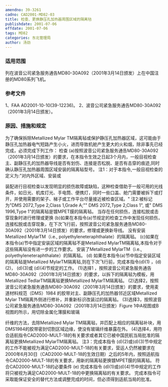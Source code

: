 ```yaml
---
amendno: 39-3261
cadno: CAD2001-MD82-03
title: 检查、更换静压孔加热器周围区域的隔离毡
publishdate: 2001-07-06
effdate: 2001-07-06
tags: MD82
categories: 东北管理局
author: 汤劲
---
```


### 适用范围 
列在波音公司紧急服务通告MD80-30A092（2001年3月14日颁发）上在中国注册的MD80系列飞机。

<!--more-->
### 参考文件
1、FAA AD2001-10-10(39-12236)。
 2、波音公司紧急服务通告MD80-30A092（2001年3月14日颁发）。

### 原因、措施和规定 
为了确保拆除Metallized Mylar TM隔离毡或保护静压孔加热器区域，这可能由于静压孔加热器电气短路产生小火，进而导致机舱产生更大的火和烟，除非事先已经完成，必须完成下列工作： 
检查 
(a)按照波音公司紧急服务通告MD80-30A092（2001年3月14日颁发）的要求，在本指令生效之日起3个月内，一般目视检查主、副静压孔的加热器导线是否有划伤、连接是否松脱、是否有击穿的痕迹,同时确认静压孔加热器周围区域安装的隔离毡型号。 
注1：对于本指令,一般目视检查的定义为:"对内外区域、安装或
  
装配进行目视检查以发现明显的损伤故障或缺陷，这种检查借助于一般可用的光线条件，如日光、机库灯光、手电筒、便携灯，同时一些口盖、舱门需要被拆下或打开，并使用需要的架子、梯子或工作平台尽量接近被检查区域。" 
    注2:被标记为"DMS 2072,Type 2,Class 1,Grade A;"" DMS 2072,Type 2,Class 1", 或" DMS 1996,Type 1"的隔离毡是镀MPET膜的隔离毡。 
当存在任何损伤，连接松脱或击穿现象时进行修理或更换
 (b)如果在本指令(a)节规定的检查工作中发现任何损伤，连接松脱或击穿现象，在下次飞行前，按照波音公司紧急服务通告MD80-30A092（2001年3月14日颁发）的要求，修理或更换新导线。 
没有安装Metallized MylarTM（i.e., polyethyleneteraphthalate）的隔离毡。 
(c)如果在本指令(a)节中指定安装区域的隔离毡不是Metallized MylarTM隔离毡,本指令对于这些隔离毡没有进一步的工作要求。 
安装了Metallized MylarTM（i.e., polyethyleneteraphthalate）的隔离毡。 
(d) 如果在本指令(a)节中指定安装区域的隔离毡是Metallized MylarTM隔离毡,则在下次飞行前，完成本指令(d)(1) ，(d)(2)， (d)(3)或 (d)(4)节规定的工作。 
   (1)选择1
 ，按照波音公司紧急服务通告MD80-30A092（2001年3月14日颁发）的要求，以拆下的隔离毡为模板，用Metallized TedlarTM隔离毡更换Metallized MylarTM隔离毡。 
    (2)选择2，按照波音公司紧急服务通告MD80-30A092（2001年3月14日颁发）的要求，使用麦道材料规范（DMS）1984 的胶带对主、副静压孔的加热器邻近区域Metallized Mylar TM隔离外侧进行修补，并重新标识改装过的隔离毡。 
   (3)选择3，按照波音公司紧急服务通告MD80-30A092（2001年3月14日颁发）Figure 1中A视图或B视图的所示，用切除金属化薄膜和玻璃

  
纤维的方法，去除Metallized Mylar TM隔离毡，并匹配上相应的隔离毡补块，用DMS1984的胶带密封切割区域边缘，使没有玻璃纤维暴露在外。
    (4)选择4，用符合适航指令CAD2000-MULT-18的有关要求或者其它已被中国民航当局批准的隔离毡更换Metallized MylarTM隔离毡。 
注3：完成本指令 (d)(2)或(d)(3)节中规定的工作不能被视为满足CAD2000-MULT-18的有关要求，营运人仍然被要求在2000年6月30日（CAD2000-MULT-18的生效日期）之后的5年内，按照适航指令CAD2000-MULT-18的有关要求，用新的隔离毡更换镀MPET膜的隔离毡。
符合CAD2000-MULT-18的必要条件 
    (e) 完成本指令 (d)(1)或(d)(4)节中规定的工作将只被视为满足CAD2000-MULT-18的中更换隔离毡的有关要求。 
    完成本指令可采取能保证安全的替代方法或调整完成的时间，但必须得到适航当局的批准。
